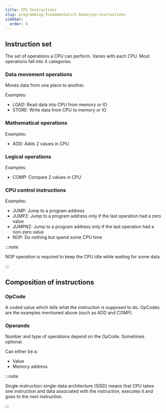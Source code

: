 ```yaml
---
title: CPU Instructions
slug: programming-fundamentals/C-book/cpu-instructions
sidebar:
  order: 4
---
```


## Instruction set

The set of operations a CPU can perform. Varies with each CPU. Most operations
fall into 4 categories.

### Data movement operations

Moves data from one place to another.

Examples:

- LOAD: Read data into CPU from memory or IO
- STORE: Write data from CPU to memory or IO

### Mathematical operations

Examples:

- ADD: Adds 2 values in CPU

### Logical operations

Examples:

- COMP: Compare 2 values in CPU

### CPU control instructions

Examples:

- JUMP: Jump to a program address
- JUMPZ: Jump to a program address only if the last operation had a zero value
- JUMPNZ: Jump to a program address only if the last operation had a non-zero
  value
- NOP: Do nothing but spend some CPU time

:::note

NOP operation is required to keep the CPU idle while waiting for some data.

:::

## Composition of instructions

### OpCode

A coded value which tells what the instruction is supposed to do. OpCodes are
the examples mentioned above (such as ADD and COMP).

### Operands

Number and type of operations depend on the OpCode. Sometimes optional.

Can either be a:

- Value
- Memory address

:::note

Single-instruction-single-data architecture (SISD) means that CPU takes one
instruction and data associated with the instruction, executes it and goes to
the next instruction.

:::

